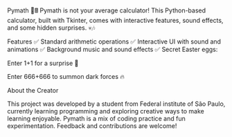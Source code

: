 Pymath 🎲🖩
Pymath is not your average calculator! This Python-based calculator, built with Tkinter, comes with interactive features, sound effects, and some hidden surprises. 💀🎶

Features
✅ Standard arithmetic operations
✅ Interactive UI with sound and animations
✅ Background music and sound effects
✅ Secret Easter eggs:

Enter 1+1 for a surprise 🎵

Enter 666+666 to summon dark forces 🔥

About the Creator

This project was developed by a student from Federal institute of São Paulo, currently learning programming and exploring creative ways to make learning enjoyable. Pymath is a mix of coding practice and fun experimentation. Feedback and contributions are welcome!
